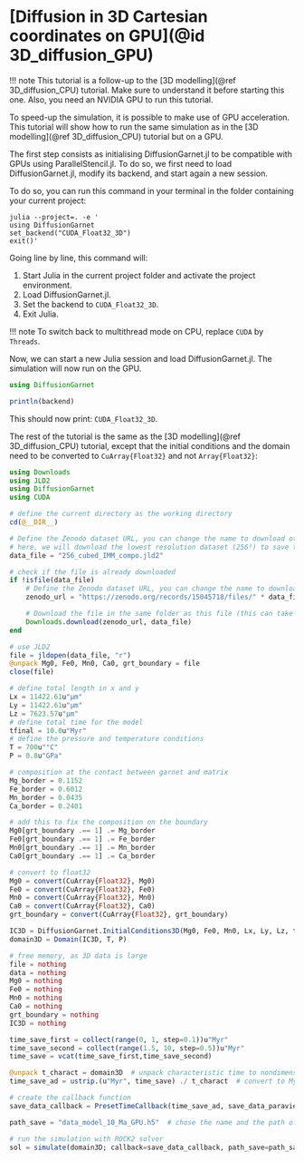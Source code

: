 # [Diffusion in 3D Cartesian coordinates on GPU](@id 3D_diffusion_GPU)

!!! note
    This tutorial is a follow-up to the [3D modelling](@ref 3D_diffusion_CPU) tutorial. Make sure to understand it before starting this one. Also, you need an NVIDIA GPU to run this tutorial.

To speed-up the simulation, it is possible to make use of GPU acceleration. This tutorial will show how to run the same simulation as in the [3D modelling](@ref 3D_diffusion_CPU) tutorial but on a GPU.

The first step consists as initialising DiffusionGarnet.jl to be compatible with GPUs using ParallelStencil.jl. To do so, we first need to load DiffusionGarnet.jl, modify its backend, and start again a new session.

To do so, you can run this command in your terminal in the folder containing your current project:

```
julia --project=. -e '
using DiffusionGarnet
set_backend("CUDA_Float32_3D")
exit()'
```

Going line by line, this command will:
1. Start Julia in the current project folder and activate the project environment.
2. Load DiffusionGarnet.jl.
3. Set the backend to `CUDA_Float32_3D`.
4. Exit Julia.

!!! note
    To switch back to multithread mode on CPU, replace `CUDA` by `Threads`.

Now, we can start a new Julia session and load DiffusionGarnet.jl. The simulation will now run on the GPU.

```julia
using DiffusionGarnet

println(backend)
````

This should now print: `CUDA_Float32_3D`.

The rest of the tutorial is the same as the [3D modelling](@ref 3D_diffusion_CPU) tutorial, except that the initial conditions and the domain need to be converted to `CuArray{Float32}` and not `Array{Float32}`:

```julia
using Downloads
using JLD2
using DiffusionGarnet
using CUDA

# define the current directory as the working directory
cd(@__DIR__)

# Define the Zenodo dataset URL, you can change the name to download other datasets in the Zenodo repository (https://zenodo.org/records/15045718)
# here, we will download the lowest resolution dataset (256³) to save time, for the model isolated matrix model (IMM). See publication for more details.
data_file = "256_cubed_IMM_compo.jld2"

# check if the file is already downloaded
if !isfile(data_file)
    # Define the Zenodo dataset URL, you can change the name to download other datasets in the Zenodo repository.
    zenodo_url = "https://zenodo.org/records/15045718/files/" * data_file * "?download=1"

    # Download the file in the same folder as this file (this can take a while if you connection is slow)
    Downloads.download(zenodo_url, data_file)
end

# use JLD2
file = jldopen(data_file, "r")
@unpack Mg0, Fe0, Mn0, Ca0, grt_boundary = file
close(file)

# define total length in x and y
Lx = 11422.61u"µm"
Ly = 11422.61u"µm"
Lz = 7623.57u"µm"
# define total time for the model
tfinal = 10.0u"Myr"
# define the pressure and temperature conditions
T = 700u"°C"
P = 0.8u"GPa"

# composition at the contact between garnet and matrix
Mg_border = 0.1152
Fe_border = 0.6012
Mn_border = 0.0435
Ca_border = 0.2401

# add this to fix the composition on the boundary
Mg0[grt_boundary .== 1] .= Mg_border
Fe0[grt_boundary .== 1] .= Fe_border
Mn0[grt_boundary .== 1] .= Mn_border
Ca0[grt_boundary .== 1] .= Ca_border

# convert to float32
Mg0 = convert(CuArray{Float32}, Mg0)
Fe0 = convert(CuArray{Float32}, Fe0)
Mn0 = convert(CuArray{Float32}, Mn0)
Ca0 = convert(CuArray{Float32}, Ca0)
grt_boundary = convert(CuArray{Float32}, grt_boundary)

IC3D = DiffusionGarnet.InitialConditions3D(Mg0, Fe0, Mn0, Lx, Ly, Lz, tfinal; grt_boundary=grt_boundary)
domain3D = Domain(IC3D, T, P)

# free memory, as 3D data is large
file = nothing
data = nothing
Mg0 = nothing
Fe0 = nothing
Mn0 = nothing
Ca0 = nothing
grt_boundary = nothing
IC3D = nothing

time_save_first = collect(range(0, 1, step=0.1))u"Myr"
time_save_second = collect(range(1.5, 10, step=0.5))u"Myr"
time_save = vcat(time_save_first,time_save_second)

@unpack t_charact = domain3D  # unpack characteristic time to nondimensionalise the time for the simulation
time_save_ad = ustrip.(u"Myr", time_save) ./ t_charact  # convert to Myr, remove units, and convert to nondimensional time

# create the callback function
save_data_callback = PresetTimeCallback(time_save_ad, save_data_paraview, save_positions=(false,false))

path_save = "data_model_10_Ma_GPU.h5"  # chose the name and the path of the HDF5 output file (make sure to add .h5 or .hdf5 at the end)

# run the simulation with ROCK2 solver
sol = simulate(domain3D; callback=save_data_callback, path_save=path_save, save_everystep=false,  save_start=false, progress=true, progress_steps=1, solver=ROCK2());
```